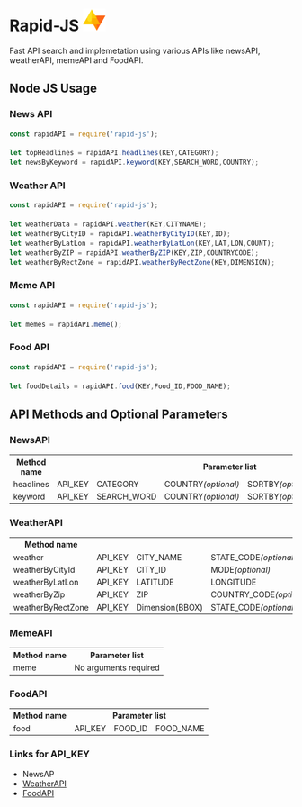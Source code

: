 <h1> Rapid-JS <a><img width="40" height="40" src="./logo.svg" alt="" ></a> </h1>
<p>
Fast API search and implemetation using various APIs like newsAPI, weatherAPI, memeAPI and FoodAPI.
</p>

<h2> Node JS Usage </h2>

<h3>News API</h3>

```js
const rapidAPI = require('rapid-js');

let topHeadlines = rapidAPI.headlines(KEY,CATEGORY);
let newsByKeyword = rapidAPI.keyword(KEY,SEARCH_WORD,COUNTRY);

```
<h3>Weather API</h3>

```js
const rapidAPI = require('rapid-js');

let weatherData = rapidAPI.weather(KEY,CITYNAME);
let weatherByCityID = rapidAPI.weatherByCityID(KEY,ID);
let weatherByLatLon = rapidAPI.weatherByLatLon(KEY,LAT,LON,COUNT);
let weatherByZIP = rapidAPI.weatherByZIP(KEY,ZIP,COUNTRYCODE);
let weatherByRectZone = rapidAPI.weatherByRectZone(KEY,DIMENSION);

```
<h3>Meme API</h3>

```js
const rapidAPI = require('rapid-js');

let memes = rapidAPI.meme();

```

<h3>Food API</h3>

```js
const rapidAPI = require('rapid-js');

let foodDetails = rapidAPI.food(KEY,Food_ID,FOOD_NAME);

```

<h2> API Methods and Optional Parameters </h2>
<h3> NewsAPI </h3>
<table>
    <tr>
        <th>Method name</th>
        <th  colspan="5">Parameter list</th>
    </tr> 
    <tr>
        <td>headlines</td>
        <td>API_KEY</td>
        <td>CATEGORY</td>
        <td>COUNTRY<em>(optional)</em></td>
        <td>SORTBY<em>(optional)</em></td>
        <td>LANGUAGE<em>(optional)</em></td>
    </tr>
     <tr>
        <td>keyword</td>
        <td>API_KEY</td>
        <td>SEARCH_WORD</td>
        <td>COUNTRY<em>(optional)</em></td>
        <td>SORTBY<em>(optional)</em></td>
        <td>LANGUAGE<em>(optional)</em></td>
    </tr>
</table>  
<h3> WeatherAPI </h3>
<table>
    <tr>
        <th>Method name</th>
        <th colspan="7">Parameter list</th>
    </tr> 
    <tr>
        <td>weather</td>
        <td>API_KEY</td>
        <td>CITY_NAME</td>
        <td>STATE_CODE<em>(optional)</em></td>
        <td>MODE<em>(optional)</em></td>
        <td>UNITS<em>(optional)</em></td>
        <td colspan="3">LANGUAGE<em>(optional)</em></td>
    </tr>
    <tr>
        <td>weatherByCityId</td>
        <td>API_KEY</td>
        <td>CITY_ID</td>
        <td>MODE<em>(optional)</em></td>
        <td>UNITS<em>(optional)</em></td>
        <td colspan="3">LANGUAGE<em>(optional)</em></td>
    </tr>
    <tr>
        <td>weatherByLatLon</td>
        <td>API_KEY</td>
        <td>LATITUDE</td>
        <td>LONGITUDE</td>
        <td>COUNT<em>(optional)</em></td>
        <td>MODE<em>(optional)</em></td>
        <td>UNITS<em>(optional)</em></td>
        <td>LANGUAGE<em>(optional)</em></td>
    </tr>
    <tr>
        <td>weatherByZip</td>
        <td>API_KEY</td>
        <td>ZIP</td>
        <td>COUNTRY_CODE<em>(optional)</em></td>
        <td>MODE<em>(optional)</em></td>
        <td>UNITS<em>(optional)</em></td>
        <td colspan="2">LANGUAGE<em>(optional)</em></td>
    </tr>
    <tr>
        <td>weatherByRectZone</td>
        <td>API_KEY</td>
        <td>Dimension(BBOX)</td>
        <td>STATE_CODE<em>(optional)</em></td>
        <td>MODE<em>(optional)</em></td>
        <td>UNITS<em>(optional)</em></td>
        <td colspan="2">LANGUAGE<em>(optional)</em></td>
    </tr>
</table>    
<h3> MemeAPI </h3>
<table>
    <tr>
        <th>Method name</th>
        <th>Parameter list</th>
    </tr> 
    <tr>
        <td>meme</td>
        <td>No arguments required</td>
    </tr>
</table> 
<h3> FoodAPI </h3>
<table>
    <tr>
        <th>Method name</th>
        <th colspan="3">Parameter list</th>
    </tr> 
    <tr>
        <td>food</td>
        <td>API_KEY</td>
        <td>FOOD_ID</td>
        <td>FOOD_NAME</td>
    </tr>
</table> 

<h3> Links for API_KEY </h3>
<ul>
    <li>NewsAP <a href="https://newsapi.org/"></li>
    <li>WeatherAPI<a href="https://openweathermap.org/"></li>
    <li>FoodAPI<a href="https://rapidapi.com/edamam/api/edamam-food-and-grocery-database"></li>
</ul>
